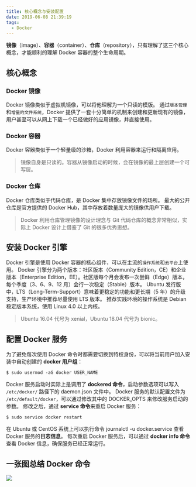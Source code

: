 ```yaml
---
title: 核心概念与安装配置
date: 2019-06-08 21:39:19
tags:
  - Docker
---
```

**镜像**（image）、**容器**（container）、**仓库**（repository），只有理解了这三个核心概念，才能顺利的理解 Docker 容器的整个生命周期。
## 核心概念
### Docker 镜像
Docker 镜像类似于虚拟机镜像，可以将他理解为一个只读的模版。
通过`版本管理`和`增量的文件系统`，Docker 提供了一套十分简单的机制来创建和更新现有的镜像，用户甚至可以从网上下载一个已经做好的应用镜像，并直接使用。
### Docker 容器
Docker 容器类似于一个轻量级的沙箱，Docker 利用容器来运行和隔离应用。
> 镜像自身是只读的。容器从镜像启动的时候，会在镜像的最上层创建一个可写层。

<!--more-->
### Docker 仓库
Docker 仓库类似于代码仓库，是 Docker 集中存放镜像文件的场所。
最大的公开仓库是官方提供的 Docker Hub，其中存放着数量庞大的镜像供用户下载。
> Docker 利用仓库管理镜像的设计理念与 Git 代码仓库的概念非常相似，实际上 Docker 设计上借鉴了 Git 的很多优秀思想。

## 安装 Docker 引擎
Docker 引擎是使用 Docker 容器的核心组件，可以在主流的`操作系统`和`云平台`上使用。
Docker 引擎分为两个版本：社区版本（Community Edition，CE）和企业版本（Enterprise Edition，EE）。社区版每个月会发布一次尝鲜（Edge）版本，每个季度（3、6、9、12 月）会行一次稳定（Stable）版本。
Ubuntu 发行版中，LTS（Long-Term-Support）意味着更稳定的功能和更长期（5 年）的升级支持，生产环境中推荐尽量使用 LTS 版本。
推荐实践环境的操作系统是 Debian 稳定版本系统，使用 Linux 4.0 以上内核。
> Ubuntu 16.04 代号为 xenial，Ubuntu 18.04 代号为 bionic。

## 配置 Docker 服务
为了避免每次使用 Docker 命令时都需要切换到特权身份，可以将当前用户加入安装中自动创建的 **docker 用户组**：
```
$ sudo usermod -aG docker USER_NAME
```
Docker 服务启动时实际上是调用了 **dockered 命令**，启动参数选项可以写入 `/etc/docker/` 路径下的 daemon.json 文件中。
Docker 服务的默认配置文件为 `/etc/default/docker`，可以通过修改其中的 DOCKER_OPTS 来修改服务启动的参数。
修改之后，通过 **service 命令**来重启 Docker 服务：
```
$ sudo service docker restart
```
在 Ubuntu 或 CentOS 系统上可以执行命令 journalctl -u docker.service 查看 Docker 服务的**日志信息**。
每次重启 Docker 服务后，可以通过 **docker info 命令**查看 Docker 信息，确保服务已经正常运行。
## 一张图总结 Docker 命令
![](https://raw.githubusercontent.com/snlndod/mPOST/master/Docker/2-1.jpg)